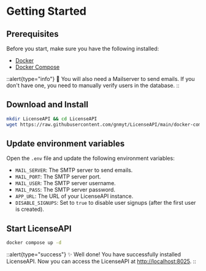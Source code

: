 # Getting Started

## Prerequisites

Before you start, make sure you have the following installed:

- [Docker](https://docs.docker.com/get-docker/)
- [Docker Compose](https://docs.docker.com/compose/install/)

::alert{type="info"}
📧 You will also need a Mailserver to send emails. If you don't have one, you need to manually verify users in the
database.
::

## Download and Install

```bash
mkdir LicenseAPI && cd LicenseAPI
wget https://raw.githubusercontent.com/gnmyt/LicenseAPI/main/docker-compose.yml
```

## Update environment variables

Open the `.env` file and update the following environment variables:

- `MAIL_SERVER`: The SMTP server to send emails.
- `MAIL_PORT`: The SMTP server port.
- `MAIL_USER`: The SMTP server username.
- `MAIL_PASS`: The SMTP server password.
- `APP_URL`: The URL of your LicenseAPI instance.
- `DISABLE_SIGNUPS`: Set to `true` to disable user signups (after the first user is created).

## Start LicenseAPI

```bash
docker compose up -d
```

::alert{type="success"}
✨ Well done! You have successfully installed LicenseAPI. Now you can access the LicenseAPI
at [http://localhost:8025](http://localhost:8025).
::
